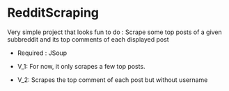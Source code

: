 # RedditScraping
Very simple project that looks fun to do :
Scrape some top posts of a given subbreddit and its top comments of each displayed post

- Required : JSoup 

- V_1: For now, it only scrapes a few top posts.
- V_2: Scrapes the top comment of each post but without username
